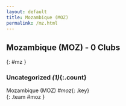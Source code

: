 ```yaml
---
layout: default
title: Mozambique (MOZ)
permalink: /mz.html
---
```



## Mozambique (MOZ) - 0 Clubs
{: #mz }









### Uncategorized _(1)_{:.count}


Mozambique  (MOZ)  _#moz_{: .key} <br>
{: .team #moz }


 
